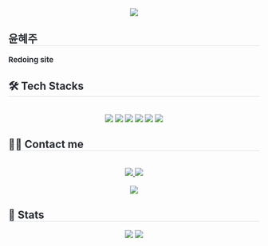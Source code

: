<div align= "center">
    <img src="https://capsule-render.vercel.app/api?type=wave&color=0:feefef,100:ff6666&height=180&text=unaexoo&animation=&fontColor=4b4949&fontSize=90" />
    </div>
    <div style="text-align: left;"> 
    <h2 style="border-bottom: 1px solid #d8dee4; color: #282d33;"> 윤혜주 </h2>  
    <div style="font-weight: 700; font-size: 15px; text-align: left; color: #282d33;"> Redoing site </div> 
    </div>
    <div style="text-align: left;">
    <h2 style="border-bottom: 1px solid #d8dee4; color: #282d33;"> 🛠️ Tech Stacks </h2> <br> 
    <div  align= "center"> <img src="https://img.shields.io/badge/C-A8B9CC?style=flat-square&logo=C&logoColor=white">
          <img src="https://img.shields.io/badge/C++-00599C?style=flat-square&logo=C%2B%2B&logoColor=white">
          <img src="https://img.shields.io/badge/Oracle-F80000?style=flat-square&logo=Oracle&logoColor=white">
          <img src="https://img.shields.io/badge/Notion-000000?style=flat-square&logo=Notion&logoColor=white">
          <img src="https://img.shields.io/badge/Python-3776AB?style=flat-square&logo=Python&logoColor=white">
            <img src="https://img.shields.io/badge/C-512BD4?style=flat-squaree&logo=C#&logoColor=white">
          <br/></div>
    </div>
    <div style="text-align: left;">
    <h2 style="border-bottom: 1px solid #d8dee4; color: #282d33;"> 🧑‍💻 Contact me </h2> <br> 
    <div align= "center"> <a href=mailto:assaw102@gmai..com> <img src="https://img.shields.io/badge/Gmail-EA4335?style=flat-square&logo=Gmail&logoColor=white&link=mailto:assaw102@gmai..com"> </a>
         <a href=https://www.notion.so/unaxoo/88435f90e3cb47fa89d710d6925dd2eb> <img src="https://img.shields.io/badge/Notion-000000?style=flat-square&logo=Notion&logoColor=white&link=https://www.notion.so/unaxoo/88435f90e3cb47fa89d710d6925dd2eb"> </a>
          </div>  <br> 
    <div align= "center"> <a href="https://hits.seeyoufarm.com"> <img src="https://hits.seeyoufarm.com/api/count/incr/badge.svg?url=https%3A%2F%2Fgithub.com%2Funaexoo%2F&count_bg=%23000000&title_bg=%23000000&icon=github.svg&icon_color=%23FFFFFF&title=GitHub&edge_flat=false"/></a>
       </div> 
    </div>
    <div style="text-align: left;"> 
    <h2 style="border-bottom: 1px solid #d8dee4; color: #282d33;"> 🏅 Stats </h2> <div align= "center"> <img src="https://github-readme-stats.vercel.app/api?username=unaexoo&bg_color=180,00000000,&title_color=000000&text_color=000000"
         /> <img src="https://github-readme-stats.vercel.app/api/top-langs/?username=unaexoo&layout=compact&bg_color=180,00000000,&title_color=000000&text_color=000000"
           /> </div> 
    </div>
    
